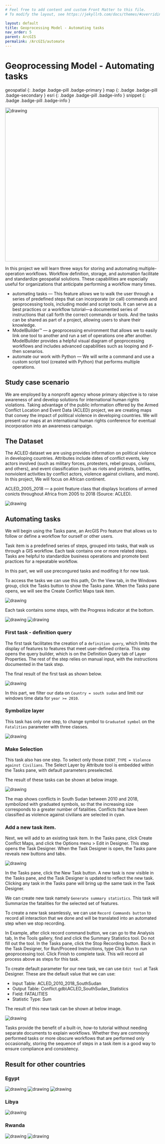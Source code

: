 ```yaml
---
# Feel free to add content and custom Front Matter to this file.
# To modify the layout, see https://jekyllrb.com/docs/themes/#overriding-theme-defaults

layout: default
title: Geoprocessing Model - Automating tasks
nav_order: 5
parent: ArcGIS
permalink: /ArcGIS/automate
---
```


# Geoprocessing Model - Automating tasks
geospatial
{: .badge .badge-pill .badge-primary }
map
{: .badge .badge-pill .badge-secondary }
esri
{: .badge .badge-pill .badge-info }
snippet
{: .badge .badge-pill .badge-info }

<img src="/assets/images/esri/esri_28.png" alt="drawing" width="500"/>

In this project we will learn three ways for storing and automating multiple-operation workflows. Workflow definition, storage, and automation facilitate and standardize geospatial solutions. These capabilities are especially useful for organizations that anticipate performing a workflow many times.

- automating tasks — This feature allows we to walk the user through a series of predefined steps that can incorporate (or call) commands and geoprocessing tools, including model and script tools. It can serve as a  best practices or a workflow tutorial—a documented series of instructions that call forth the correct commands or tools. And the tasks can be shared as part of a project, allowing users to share their knowledge.
- ModelBuilder™ — a geoprocessing environment that allows we to easily link one tool to another and run a set of operations one after another. ModelBuilder provides a helpful visual diagram of geoprocessing workflows and includes advanced capabilities such as looping and if-then scenarios.
- automate our work with Python — We will write a command and use a custom script tool (created with Python) that performs multiple operations.

## Study case scenario
We are employed by a nonprofit agency whose primary objective is
to raise awareness of and develop solutions for international human rights violations. Taking advantage of the public information offered by the Armed Conflict Location and Event Data (ACLED) project, we are creating maps that convey the impact of political violence in developing countries. We will present our maps at an international human rights conference for eventual incorporation into an awareness campaign.


## The Dataset
The ACLED dataset we are using provides information on political violence in developing countries. Attributes include dates of conflict events, key actors involved (such as military forces, protesters, rebel groups, civilians, and others), and event classification (such as riots and protests, battles, nonviolent activities by conflict actors, violence against civilians, and more). In this project, We will focus on African continent. 

ACLED_2005_2018 — a point feature class that displays locations of armed conicts throughout Africa from 2005 to 2018 (Source: ACLED).

<img src="/assets/images/esri/esri_18.png" alt="drawing"/>


## Automating tasks

We will begin using the Tasks pane, an ArcGIS Pro feature that allows us to follow or define a workflow for ourself or other users.

Task item is a predefined series of steps, grouped into tasks, that walk us through a GIS workflow. Each task contains one or more related steps. Tasks are helpful to standardize business operations and promote best practices for a repeatable workflow.

In this part, we will use precongured tasks and modifing it for new task.

To access the tasks we can use this path, On the View tab, in the Windows group, click the Tasks button to show the Tasks pane. When the Tasks pane opens, we will see the Create Conflict Maps task item.

<img src="/assets/images/esri/esri_18_1.png" alt="drawing"/>

Each task contains some steps, with the Progress indicator at the bottom. 

<img src="/assets/images/esri/esri_19.png" alt="drawing"/>

<img src="/assets/images/esri/esri_19_1.png" alt="drawing"/>

### First task - definition query
The first task facilitates the creation of a `definition query`, which limits the display of features to features that meet user-defined criteria. This step opens the query builder, which is on the Definition Query tab of Layer Properties. The rest of the step relies on manual input, with the instructions documented in the task step.

The final result of the first task as shown below.

<img src="/assets/images/esri/esri_20.png" alt="drawing"/>

In this part, we filter our data on `Country = south sudan` and limit our windows time data for `year >= 2010`.

### Symbolize layer
This task has only one step, to change symbol to `Graduated symbol` on the `Fatalities` parameter with three classes. 

<img src="/assets/images/esri/esri_21.png" alt="drawing"/>

### Make Selection
This task also has one step. To select only those `EVENT_TYPE = Violence against Civilians`. The Select Layer by Attribute tool is embedded within the Tasks pane, with default parameters preselected.

The result of these tasks can be shown at below image.

<img src="/assets/images/esri/esri_22.png" alt="drawing"/>

The map shows conflicts in South Sudan between 2010 and 2018, symbolized with graduated symbols, so that the increasing size corresponds to a greater number of fatalities. Conflicts that have been classified as violence against civilians are selected in cyan.

### Add a new task item.
Next, we will add to an existing task item. In the Tasks pane, click Create Conflict Maps, and click the Options menu > Edit in Designer. This step opens the Task Designer. When the Task Designer is open, the Tasks pane reveals new buttons and tabs.

<img src="/assets/images/esri/esri_23_1.png" alt="drawing"/>

In the Tasks pane, click the New Task button. A new task is now visible in the Tasks pane, and the Task Designer is updated to reflect the new task. Clicking any task in the Tasks pane will bring up the same task in the Task Designer.

We can create new task namely `Generate summary statistics`. This task will Summarize the fatalities for the selected set of features.

To create a new task seamlessly, we can use `Record Commands button` to record all interaction that we done and will be translated into an automated step when we stop recording. 

In Example, after click record command button, we can go to the Analysis tab, In the Tools gallery, find and click the Summary Statistics tool. Do not fill out the tool. In the Tasks pane, click the Stop Recording button. Back in the Task Designer, for Run/Proceed Instructions, type Click Run to run geoprocessing tool. Click Finish to complete task. This will record all process above as steps for this task.

To create default parameter for our new task, we can use `Edit tool` at Task Designer. These are the default value that we can use:
- Input Table: ACLED_2010_2018_SouthSudan
- Output Table: Conflict.gdb\ACLED_SouthSudan_Statistics
- Field: FATALITIES
- Statistic Type: Sum

The result of this new task can be shown at below image.

<img src="/assets/images/esri/esri_23.png" alt="drawing"/>

Tasks provide the benefit of a built-in, how-to tutorial without needing separate documents to explain workflows. Whether they are commonly performed tasks or more obscure workflows that are performed only occasionally, storing the sequence of steps in a task item is a good way to ensure compliance and consistency.


## Result for other countries

### **Egypt**
<img src="/assets/images/esri/esri_24.png" alt="drawing"/>
<img src="/assets/images/esri/esri_25.png" alt="drawing"/>
<img src="/assets/images/esri/esri_26.png" alt="drawing"/>

### **Libya**
<img src="/assets/images/esri/esri_27.png" alt="drawing"/>

### **Rwanda**
<img src="/assets/images/esri/esri_29.png" alt="drawing"/>
<img src="/assets/images/esri/esri_28.png" alt="drawing"/>
























